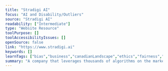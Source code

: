```yaml
---
title: "Stradigi AI"
focus: "AI and Disability/Outliers"
source: "Stradigi AI"
readability: ["Intermediate"]
type: "Website Resource"
toolPurpose: []
toolAccessibilityIssues: []
openSource: false
link: "https://www.stradigi.ai"
keywords: []
learnTags: ["bias","business","canadianLandscape","ethics","fairness","inclusivePractice"]
summary: "A company that leverages thousands of algorithms on the market to predict, oprtimize and provide insights into what makes measureable business impacts. "
---
```


